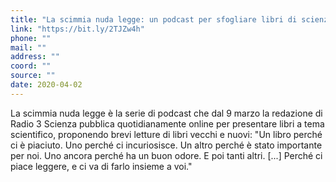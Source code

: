 ```yaml
---
title: "La scimmia nuda legge: un podcast per sfogliare libri di scienza vecchi e nuovi"
link: "https://bit.ly/2TJZw4h"
phone: ""
mail: ""
address: ""
coord: ""
source: ""
date: 2020-04-02
---
```


La scimmia nuda legge è la serie di podcast che dal 9 marzo la redazione di Radio 3 Scienza pubblica quotidianamente online per presentare libri a tema scientifico, proponendo brevi letture di libri vecchi e nuovi: "Un libro perché ci è piaciuto. Uno perché ci incuriosisce. Un altro perché è stato importante per noi. Uno ancora perché ha un buon odore. E poi tanti altri. [...] Perché ci piace leggere, e ci va di farlo insieme a voi."
